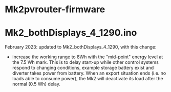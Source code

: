 # Mk2pvrouter-firmware

# Mk2_bothDisplays_4_1290.ino
February 2023: updated to Mk2_bothDisplays_4_1290, with this change:
- increase the working range to 8Wh with the "mid-point" energy level at the 7.5 Wh mark. 
This is to delay start-up while other control systems respond to changing conditions, example storage battery exist and diverter takes power from battery.
When an export situation ends (i.e. no loads able to consume power), the Mk2 will deactivate its load after the normal (0.5 Wh) delay.
